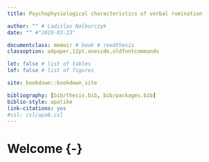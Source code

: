 ```yaml
--- 
title: Psychophysiological characteristics of verbal rumination

author: "" # Ladislas Nalborczyk
date: "" #"2019-03-23"

documentclass: memoir # book # reedthesis
classoption: a4paper,12pt,oneside,oldfontcommands

lot: false # list of tables
lof: false # list of figures

site: bookdown::bookdown_site

bibliography: [bib/thesis.bib, bib/packages.bib]
biblio-style: apalike
link-citations: yes
#csl: csl/apa6.csl
---
```


# Welcome {-}







